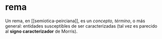 # rema
Un rema, en [[semiotica-peirciana]], es un *concepto, término*, o más general: entidades susceptibles de ser caracterizadas (tal vez es parecido al **signo caracterizador** de Morris).